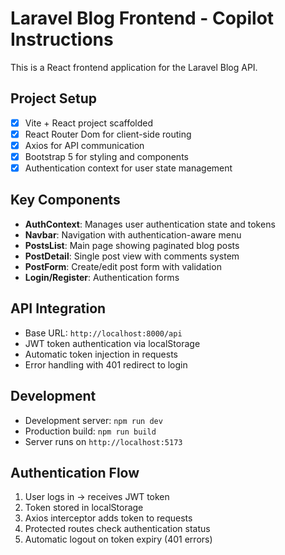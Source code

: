 # Laravel Blog Frontend - Copilot Instructions

This is a React frontend application for the Laravel Blog API.

## Project Setup

- [x] Vite + React project scaffolded
- [x] React Router Dom for client-side routing
- [x] Axios for API communication
- [x] Bootstrap 5 for styling and components
- [x] Authentication context for user state management

## Key Components

- **AuthContext**: Manages user authentication state and tokens
- **Navbar**: Navigation with authentication-aware menu
- **PostsList**: Main page showing paginated blog posts
- **PostDetail**: Single post view with comments system
- **PostForm**: Create/edit post form with validation
- **Login/Register**: Authentication forms

## API Integration

- Base URL: `http://localhost:8000/api`
- JWT token authentication via localStorage
- Automatic token injection in requests
- Error handling with 401 redirect to login

## Development

- Development server: `npm run dev`
- Production build: `npm run build`
- Server runs on `http://localhost:5173`

## Authentication Flow

1. User logs in → receives JWT token
2. Token stored in localStorage
3. Axios interceptor adds token to requests
4. Protected routes check authentication status
5. Automatic logout on token expiry (401 errors)

